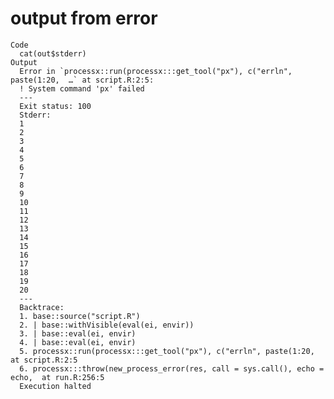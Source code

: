 # output from error

    Code
      cat(out$stderr)
    Output
      Error in `processx::run(processx:::get_tool("px"), c("errln", paste(1:20,  …` at script.R:2:5:
      ! System command 'px' failed
      ---
      Exit status: 100
      Stderr:
      1
      2
      3
      4
      5
      6
      7
      8
      9
      10
      11
      12
      13
      14
      15
      16
      17
      18
      19
      20
      ---
      Backtrace:
      1. base::source("script.R")
      2. | base::withVisible(eval(ei, envir))
      3. | base::eval(ei, envir)
      4. | base::eval(ei, envir)
      5. processx::run(processx:::get_tool("px"), c("errln", paste(1:20,  at script.R:2:5
      6. processx:::throw(new_process_error(res, call = sys.call(), echo = echo,  at run.R:256:5
      Execution halted

